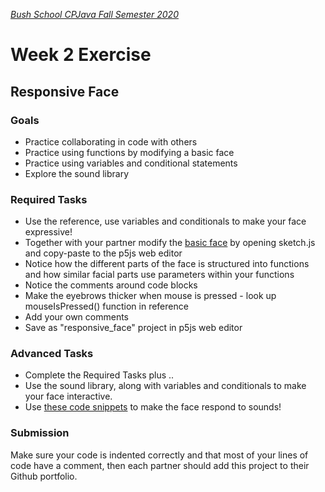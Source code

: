 [_Bush School CPJava Fall Semester 2020_](https://chandrunarayan.github.io/cpjava/)
# Week 2 Exercise

## Responsive Face

### Goals

* Practice collaborating in code with others
* Practice using functions by modifying a basic face
* Practice using variables and conditional statements
* Explore the sound library

### Required Tasks

* Use the reference, use variables and conditionals to make your face expressive!
* Together with your partner modify the [basic face](../code/basic_face_plus/sketch.js) by opening sketch.js and copy-paste to the p5js web editor
* Notice how the different parts of the face is structured into functions and how similar facial parts use parameters within your functions
* Notice the comments around code blocks
* Make the eyebrows thicker when mouse is pressed - look up mouseIsPressed() function in reference
* Add your own comments
* Save as "responsive_face" project in p5js web editor


### Advanced Tasks
* Complete the Required Tasks plus ..
* Use the sound library, along with variables and conditionals to make your face interactive.
* Use [these code snippets](../code/sound_face/sketch.js) to make the face respond to sounds!

### Submission
Make sure your code is indented correctly and that most of your lines of code have a comment, then each partner should add this project to their Github portfolio.

